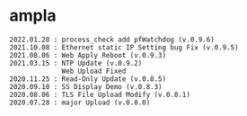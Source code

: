 # ampla

	2022.01.28 : process_check add pfWatchdog (v.0.9.6)
	2021.10.08 : Ethernet static IP Setting bug Fix (v.0.9.5)
	2021.08.06 : Web Apply Reboot (v.0.9.3)
	2021.03.15 : NTP Update (v.0.9.2)
	             Web Upload Fixed
	2020.11.25 : Read-Only Update (v.0.8.5)
	2020.09.10 : SS Display Demo (v.0.8.3)
	2020.08.06 : TLS File Upload Modify (v.0.8.1)
	2020.07.28 : major Upload (v.0.8.0)



